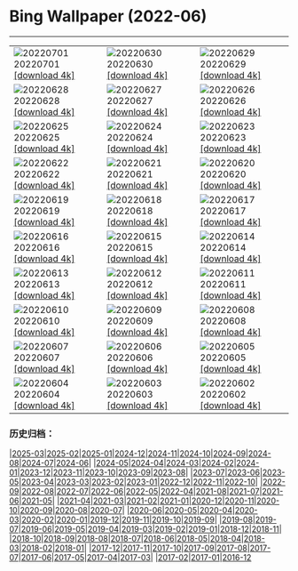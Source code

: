 # Bing Wallpaper (2022-06)
**************

<table><tr><td><img class="wallpaper" src="https://www.bing.com/th?id=OHR.WeatherGirls_IT-IT0898762804_1920x1080.jpg" alt="20220701"> 20220701 <a class="wallpaper_link" href="https://www.bing.com/th?id=OHR.WeatherGirls_IT-IT0898762804_UHD.jpg">[download 4k]</a></td><td><img class="wallpaper" src="https://www.bing.com/th?id=OHR.AcramanCrater_IT-IT0141869429_1920x1080.jpg" alt="20220630"> 20220630 <a class="wallpaper_link" href="https://www.bing.com/th?id=OHR.AcramanCrater_IT-IT0141869429_UHD.jpg">[download 4k]</a></td><td><img class="wallpaper" src="https://www.bing.com/th?id=OHR.PhangNgaBay_IT-IT8991911889_1920x1080.jpg" alt="20220629"> 20220629 <a class="wallpaper_link" href="https://www.bing.com/th?id=OHR.PhangNgaBay_IT-IT8991911889_UHD.jpg">[download 4k]</a></td></tr><tr><td><img class="wallpaper" src="https://www.bing.com/th?id=OHR.TafilaletOasis_IT-IT3773767888_1920x1080.jpg" alt="20220628"> 20220628 <a class="wallpaper_link" href="https://www.bing.com/th?id=OHR.TafilaletOasis_IT-IT3773767888_UHD.jpg">[download 4k]</a></td><td><img class="wallpaper" src="https://www.bing.com/th?id=OHR.ValensoleLavender_IT-IT3016471772_1920x1080.jpg" alt="20220627"> 20220627 <a class="wallpaper_link" href="https://www.bing.com/th?id=OHR.ValensoleLavender_IT-IT3016471772_UHD.jpg">[download 4k]</a></td><td><img class="wallpaper" src="https://www.bing.com/th?id=OHR.Pride2022_IT-IT2647571023_1920x1080.jpg" alt="20220626"> 20220626 <a class="wallpaper_link" href="https://www.bing.com/th?id=OHR.Pride2022_IT-IT2647571023_UHD.jpg">[download 4k]</a></td></tr><tr><td><img class="wallpaper" src="https://www.bing.com/th?id=OHR.BBMomCub_IT-IT2022154904_1920x1080.jpg" alt="20220625"> 20220625 <a class="wallpaper_link" href="https://www.bing.com/th?id=OHR.BBMomCub_IT-IT2022154904_UHD.jpg">[download 4k]</a></td><td><img class="wallpaper" src="https://www.bing.com/th?id=OHR.CenoteDiver_IT-IT0793586687_1920x1080.jpg" alt="20220624"> 20220624 <a class="wallpaper_link" href="https://www.bing.com/th?id=OHR.CenoteDiver_IT-IT0793586687_UHD.jpg">[download 4k]</a></td><td><img class="wallpaper" src="https://www.bing.com/th?id=OHR.MostarBridge_IT-IT9894445407_1920x1080.jpg" alt="20220623"> 20220623 <a class="wallpaper_link" href="https://www.bing.com/th?id=OHR.MostarBridge_IT-IT9894445407_UHD.jpg">[download 4k]</a></td></tr><tr><td><img class="wallpaper" src="https://www.bing.com/th?id=OHR.FontanonGoriuda_IT-IT6720392674_1920x1080.jpg" alt="20220622"> 20220622 <a class="wallpaper_link" href="https://www.bing.com/th?id=OHR.FontanonGoriuda_IT-IT6720392674_UHD.jpg">[download 4k]</a></td><td><img class="wallpaper" src="https://www.bing.com/th?id=OHR.GlastonburySolstice_IT-IT6868061854_1920x1080.jpg" alt="20220621"> 20220621 <a class="wallpaper_link" href="https://www.bing.com/th?id=OHR.GlastonburySolstice_IT-IT6868061854_UHD.jpg">[download 4k]</a></td><td><img class="wallpaper" src="https://www.bing.com/th?id=OHR.SwallowtailFlower_IT-IT7590194174_1920x1080.jpg" alt="20220620"> 20220620 <a class="wallpaper_link" href="https://www.bing.com/th?id=OHR.SwallowtailFlower_IT-IT7590194174_UHD.jpg">[download 4k]</a></td></tr><tr><td><img class="wallpaper" src="https://www.bing.com/th?id=OHR.Cassowary_IT-IT7167960951_1920x1080.jpg" alt="20220619"> 20220619 <a class="wallpaper_link" href="https://www.bing.com/th?id=OHR.Cassowary_IT-IT7167960951_UHD.jpg">[download 4k]</a></td><td><img class="wallpaper" src="https://www.bing.com/th?id=OHR.CelebratingSurfing_IT-IT6619815141_1920x1080.jpg" alt="20220618"> 20220618 <a class="wallpaper_link" href="https://www.bing.com/th?id=OHR.CelebratingSurfing_IT-IT6619815141_UHD.jpg">[download 4k]</a></td><td><img class="wallpaper" src="https://www.bing.com/th?id=OHR.Balsamroot_IT-IT6108155877_1920x1080.jpg" alt="20220617"> 20220617 <a class="wallpaper_link" href="https://www.bing.com/th?id=OHR.Balsamroot_IT-IT6108155877_UHD.jpg">[download 4k]</a></td></tr><tr><td><img class="wallpaper" src="https://www.bing.com/th?id=OHR.SeonamTemple_IT-IT3084929293_1920x1080.jpg" alt="20220616"> 20220616 <a class="wallpaper_link" href="https://www.bing.com/th?id=OHR.SeonamTemple_IT-IT3084929293_UHD.jpg">[download 4k]</a></td><td><img class="wallpaper" src="https://www.bing.com/th?id=OHR.ClingmansDome_IT-IT2635784050_1920x1080.jpg" alt="20220615"> 20220615 <a class="wallpaper_link" href="https://www.bing.com/th?id=OHR.ClingmansDome_IT-IT2635784050_UHD.jpg">[download 4k]</a></td><td><img class="wallpaper" src="https://www.bing.com/th?id=OHR.MuseumMile_IT-IT2194407473_1920x1080.jpg" alt="20220614"> 20220614 <a class="wallpaper_link" href="https://www.bing.com/th?id=OHR.MuseumMile_IT-IT2194407473_UHD.jpg">[download 4k]</a></td></tr><tr><td><img class="wallpaper" src="https://www.bing.com/th?id=OHR.OkavangoElephant_IT-IT1804924909_1920x1080.jpg" alt="20220613"> 20220613 <a class="wallpaper_link" href="https://www.bing.com/th?id=OHR.OkavangoElephant_IT-IT1804924909_UHD.jpg">[download 4k]</a></td><td><img class="wallpaper" src="https://www.bing.com/th?id=OHR.SierraPonce_IT-IT3671803427_1920x1080.jpg" alt="20220612"> 20220612 <a class="wallpaper_link" href="https://www.bing.com/th?id=OHR.SierraPonce_IT-IT3671803427_UHD.jpg">[download 4k]</a></td><td><img class="wallpaper" src="https://www.bing.com/th?id=OHR.MisoolIsland_IT-IT0156221464_1920x1080.jpg" alt="20220611"> 20220611 <a class="wallpaper_link" href="https://www.bing.com/th?id=OHR.MisoolIsland_IT-IT0156221464_UHD.jpg">[download 4k]</a></td></tr><tr><td><img class="wallpaper" src="https://www.bing.com/th?id=OHR.CRPoppies_IT-IT9117435359_1920x1080.jpg" alt="20220610"> 20220610 <a class="wallpaper_link" href="https://www.bing.com/th?id=OHR.CRPoppies_IT-IT9117435359_UHD.jpg">[download 4k]</a></td><td><img class="wallpaper" src="https://www.bing.com/th?id=OHR.SweetheartAbbey_IT-IT8207713227_1920x1080.jpg" alt="20220609"> 20220609 <a class="wallpaper_link" href="https://www.bing.com/th?id=OHR.SweetheartAbbey_IT-IT8207713227_UHD.jpg">[download 4k]</a></td><td><img class="wallpaper" src="https://www.bing.com/th?id=OHR.CommonDolphin_IT-IT7721590792_1920x1080.jpg" alt="20220608"> 20220608 <a class="wallpaper_link" href="https://www.bing.com/th?id=OHR.CommonDolphin_IT-IT7721590792_UHD.jpg">[download 4k]</a></td></tr><tr><td><img class="wallpaper" src="https://www.bing.com/th?id=OHR.HaagaRhododendron_IT-IT5545811715_1920x1080.jpg" alt="20220607"> 20220607 <a class="wallpaper_link" href="https://www.bing.com/th?id=OHR.HaagaRhododendron_IT-IT5545811715_UHD.jpg">[download 4k]</a></td><td><img class="wallpaper" src="https://www.bing.com/th?id=OHR.IndigoBunting_IT-IT8658332507_1920x1080.jpg" alt="20220606"> 20220606 <a class="wallpaper_link" href="https://www.bing.com/th?id=OHR.IndigoBunting_IT-IT8658332507_UHD.jpg">[download 4k]</a></td><td><img class="wallpaper" src="https://www.bing.com/th?id=OHR.RapadalenSNP_IT-IT8224984740_1920x1080.jpg" alt="20220605"> 20220605 <a class="wallpaper_link" href="https://www.bing.com/th?id=OHR.RapadalenSNP_IT-IT8224984740_UHD.jpg">[download 4k]</a></td></tr><tr><td><img class="wallpaper" src="https://www.bing.com/th?id=OHR.CapriViaKrupp_IT-IT4698989617_1920x1080.jpg" alt="20220604"> 20220604 <a class="wallpaper_link" href="https://www.bing.com/th?id=OHR.CapriViaKrupp_IT-IT4698989617_UHD.jpg">[download 4k]</a></td><td><img class="wallpaper" src="https://www.bing.com/th?id=OHR.MoabCycling_IT-IT7792666539_1920x1080.jpg" alt="20220603"> 20220603 <a class="wallpaper_link" href="https://www.bing.com/th?id=OHR.MoabCycling_IT-IT7792666539_UHD.jpg">[download 4k]</a></td><td><img class="wallpaper" src="https://www.bing.com/th?id=OHR.QueenJubilee_IT-IT3119211671_1920x1080.jpg" alt="20220602"> 20220602 <a class="wallpaper_link" href="https://www.bing.com/th?id=OHR.QueenJubilee_IT-IT3119211671_UHD.jpg">[download 4k]</a></td></tr></table>

### 历史归档：

|[2025-03](/../2025-03/2025-03.md)|[2025-02](/../2025-02/2025-02.md)|[2025-01](/../2025-01/2025-01.md)|[2024-12](/../2024-12/2024-12.md)|[2024-11](/../2024-11/2024-11.md)|[2024-10](/../2024-10/2024-10.md)|[2024-09](/../2024-09/2024-09.md)|[2024-08](/../2024-08/2024-08.md)|[2024-07](/../2024-07/2024-07.md)|[2024-06](/../2024-06/2024-06.md)|
|[2024-05](/../2024-05/2024-05.md)|[2024-04](/../2024-04/2024-04.md)|[2024-03](/../2024-03/2024-03.md)|[2024-02](/../2024-02/2024-02.md)|[2024-01](/../2024-01/2024-01.md)|[2023-12](/../2023-12/2023-12.md)|[2023-11](/../2023-11/2023-11.md)|[2023-10](/../2023-10/2023-10.md)|[2023-09](/../2023-09/2023-09.md)|[2023-08](/../2023-08/2023-08.md)|
|[2023-07](/../2023-07/2023-07.md)|[2023-06](/../2023-06/2023-06.md)|[2023-05](/../2023-05/2023-05.md)|[2023-04](/../2023-04/2023-04.md)|[2023-03](/../2023-03/2023-03.md)|[2023-02](/../2023-02/2023-02.md)|[2023-01](/../2023-01/2023-01.md)|[2022-12](/../2022-12/2022-12.md)|[2022-11](/../2022-11/2022-11.md)|[2022-10](/../2022-10/2022-10.md)|
|[2022-09](/../2022-09/2022-09.md)|[2022-08](/../2022-08/2022-08.md)|[2022-07](/../2022-07/2022-07.md)|[2022-06](/2022-06.md)|[2022-05](/../2022-05/2022-05.md)|[2022-04](/../2022-04/2022-04.md)|[2021-08](/../2021-08/2021-08.md)|[2021-07](/../2021-07/2021-07.md)|[2021-06](/../2021-06/2021-06.md)|[2021-05](/../2021-05/2021-05.md)|
|[2021-04](/../2021-04/2021-04.md)|[2021-03](/../2021-03/2021-03.md)|[2021-02](/../2021-02/2021-02.md)|[2021-01](/../2021-01/2021-01.md)|[2020-12](/../2020-12/2020-12.md)|[2020-11](/../2020-11/2020-11.md)|[2020-10](/../2020-10/2020-10.md)|[2020-09](/../2020-09/2020-09.md)|[2020-08](/../2020-08/2020-08.md)|[2020-07](/../2020-07/2020-07.md)|
|[2020-06](/../2020-06/2020-06.md)|[2020-05](/../2020-05/2020-05.md)|[2020-04](/../2020-04/2020-04.md)|[2020-03](/../2020-03/2020-03.md)|[2020-02](/../2020-02/2020-02.md)|[2020-01](/../2020-01/2020-01.md)|[2019-12](/../2019-12/2019-12.md)|[2019-11](/../2019-11/2019-11.md)|[2019-10](/../2019-10/2019-10.md)|[2019-09](/../2019-09/2019-09.md)|
|[2019-08](/../2019-08/2019-08.md)|[2019-07](/../2019-07/2019-07.md)|[2019-06](/../2019-06/2019-06.md)|[2019-05](/../2019-05/2019-05.md)|[2019-04](/../2019-04/2019-04.md)|[2019-03](/../2019-03/2019-03.md)|[2019-02](/../2019-02/2019-02.md)|[2019-01](/../2019-01/2019-01.md)|[2018-12](/../2018-12/2018-12.md)|[2018-11](/../2018-11/2018-11.md)|
|[2018-10](/../2018-10/2018-10.md)|[2018-09](/../2018-09/2018-09.md)|[2018-08](/../2018-08/2018-08.md)|[2018-07](/../2018-07/2018-07.md)|[2018-06](/../2018-06/2018-06.md)|[2018-05](/../2018-05/2018-05.md)|[2018-04](/../2018-04/2018-04.md)|[2018-03](/../2018-03/2018-03.md)|[2018-02](/../2018-02/2018-02.md)|[2018-01](/../2018-01/2018-01.md)|
|[2017-12](/../2017-12/2017-12.md)|[2017-11](/../2017-11/2017-11.md)|[2017-10](/../2017-10/2017-10.md)|[2017-09](/../2017-09/2017-09.md)|[2017-08](/../2017-08/2017-08.md)|[2017-07](/../2017-07/2017-07.md)|[2017-06](/../2017-06/2017-06.md)|[2017-05](/../2017-05/2017-05.md)|[2017-04](/../2017-04/2017-04.md)|[2017-03](/../2017-03/2017-03.md)|
|[2017-02](/../2017-02/2017-02.md)|[2017-01](/../2017-01/2017-01.md)|[2016-12](/../2016-12/2016-12.md)